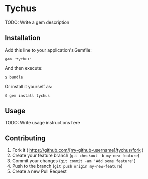 # Tychus

TODO: Write a gem description

## Installation

Add this line to your application's Gemfile:

    gem 'tychus'

And then execute:

    $ bundle

Or install it yourself as:

    $ gem install tychus

## Usage

TODO: Write usage instructions here

## Contributing

1. Fork it ( https://github.com/[my-github-username]/tychus/fork )
2. Create your feature branch (`git checkout -b my-new-feature`)
3. Commit your changes (`git commit -am 'Add some feature'`)
4. Push to the branch (`git push origin my-new-feature`)
5. Create a new Pull Request
